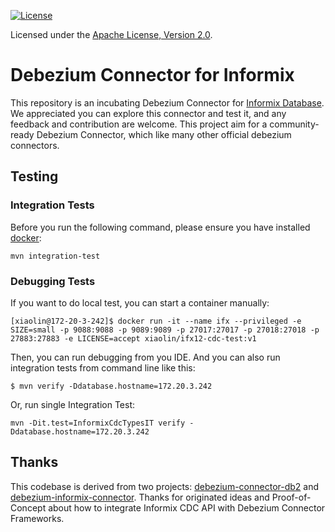 
[![License](http://img.shields.io/:license-apache%202.0-brightgreen.svg)](http://www.apache.org/licenses/LICENSE-2.0.html)

Licensed under the [Apache License, Version 2.0](http://www.apache.org/licenses/LICENSE-2.0).

# Debezium Connector for Informix

This repository is an incubating Debezium Connector for [Informix Database](https://www.ibm.com/products/informix). We appreciated you can explore this connector and test it, and any feedback and contribution are welcome. This project aim for a community-ready Debezium Connector, which like many other official debezium connectors.

## Testing

### Integration Tests

Before you run the following command, please ensure you have installed [docker](https://docs.docker.com/engine/install/):

```text
mvn integration-test
```

### Debugging Tests

If you want to do local test, you can start a container manually:

```text
[xiaolin@172-20-3-242]$ docker run -it --name ifx --privileged -e SIZE=small -p 9088:9088 -p 9089:9089 -p 27017:27017 -p 27018:27018 -p 27883:27883 -e LICENSE=accept xiaolin/ifx12-cdc-test:v1
```

Then, you can run debugging from you IDE. And you can also run integration tests from command line
like this:

```text
$ mvn verify -Ddatabase.hostname=172.20.3.242
```

Or, run single Integration Test:

```text
mvn -Dit.test=InformixCdcTypesIT verify -Ddatabase.hostname=172.20.3.242
```

## Thanks

This codebase is derived from two projects: [debezium-connector-db2](https://github.com/debezium/debezium-connector-db2) and [debezium-informix-connector](https://github.com/laoflch/debezium-informix-connector). Thanks for originated ideas and Proof-of-Concept about how to integrate Informix CDC API with Debezium Connector Frameworks.

